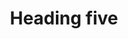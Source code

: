 ---
title: Heading five
tags: ["heading", "five", "title", "header", "text"]
icon: heading-five
svg: '<svg xmlns="http://www.w3.org/2000/svg" width="24" height="24" fill="none" viewBox="0 0 24 24" stroke-width="1.5" stroke-linecap="round" stroke-linejoin="round" stroke="currentColor"><path d="M3.75 4.5v15m9.5-15v15M3.75 12h9.5m7.25-2.5c-2 .625-4.5 0-4.5 0v3.566h2.778c1.227 0 2.222 1.064 2.222 2.377v1.399c0 3.522-5 3.566-5 0"/></svg>'
---